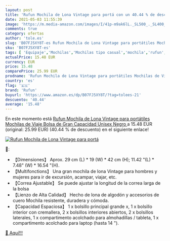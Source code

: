 ```yaml
---
layout: post
title: 'Rufun Mochila de Lona Vintage para portá con un 40.44 % de descuento'
date: 2021-05-03 11:55:39
image: 'https://m.media-amazon.com/images/I/41p-m9ak6lL._SL500_._SL400_.jpg'
comments: true
category: ofertas
author: 'tole.es'
slug: 'B07FJ5XY8T-es Rufun Mochila de Lona Vintage para portátiles Mochilas de...'
sku: 'B07FJ5XY8T-es'
tags: [ 'Equipaje','Mochilas','Mochilas tipo casual','mochila','rufun', ]
actualPrice: 15.48 EUR
currency: EUR
price: 15.48
comparePrice: 25.99 EUR
prodname: 'Rufun Mochila de Lona Vintage para portátiles Mochilas de Viaje Bolsa de Gran Capacidad Unisex  Negro '
country: 'es'
flag: '🇪🇸'
brand: 'Rufun'
buyurl: 'https://www.amazon.es/dp/B07FJ5XY8T/?tag=tolees-21'
descuento: '40.44'
average: '15.48'
---
```


En este momento está [Rufun Mochila de Lona Vintage para portátiles Mochilas de Viaje Bolsa de Gran Capacidad Unisex  Negro ](https://www.amazon.es/dp/B07FJ5XY8T/?tag=tolees-21) a 15.48 EUR (original: 25.99 EUR) (40.44 %  de descuento) en el siguiente enlace!

[![Rufun Mochila de Lona Vintage para portá](https://m.media-amazon.com/images/I/41p-m9ak6lL._SL500_._SL400_.jpg)](https://www.amazon.es/dp/B07FJ5XY8T/?tag=tolees-21)

🔎:

- 【Dimensiones】 Aprox. 29 cm (L) * 19 (W) * 42 cm (H); 11.42 "(L) * 7.48" (W) * 16.54 "(H).
- 【Multifonctions】 Una gran mochila de lona Vintage para hombres y mujeres para ir de excursión, acampar, viajar, etc.
- 【Correa Ajustable】 Se puede ajustar la longitud de la correa larga de la bolsa
- 【Lienzo de Alta Calidad】 Hecho de lona de algodón y accesorios de cuero Mochila resistente, duradera y cómoda.
- 【Capacidad Espaciosa】 1 x bolsillo principal grande x, 1 x bolsillo interior con cremallera, 2 x bolsillos interiores abiertos, 2 x bolsillos laterales, 1 x compartimento acolchado para almohadillas / tableta, 1 x compartimento acolchado para laptop (hasta 14 ").

[🛒 Aquí!!!](https://www.amazon.es/dp/B07FJ5XY8T/?tag=tolees-21)
